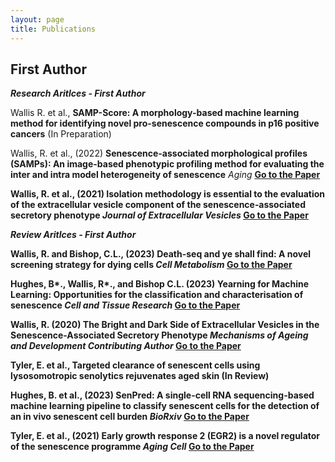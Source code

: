 ```yaml
---
layout: page
title: Publications
---
```

## First Author
**_Research Aritlces - First Author_**

Wallis R. et al., **SAMP-Score: A morphology-based machine learning method for identifying novel pro-senescence compounds in p16 positive cancers** (In Preparation)

Wallis, R. et al., (2022) **Senescence-associated morphological profiles (SAMPs): An image-based phenotypic profiling method for evaluating the inter and intra model heterogeneity of senescence** _Aging_  <strong><a href="https://pubmed.ncbi.nlm.nih.gov/35580013/">Go to the Paper</a>

Wallis, R. et al., (2021) **Isolation methodology is essential to the evaluation of the extracellular vesicle component of the senescence‐associated secretory phenotype** _Journal of Extracellular Vesicles_   <strong><a href="https://pubmed.ncbi.nlm.nih.gov/33659050/">Go to the Paper</a>

**_Review Aritlces - First Author_**

Wallis, R. and Bishop, C.L., (2023) **Death-seq and ye shall find: A novel screening strategy for dying cells** _Cell Metabolism_ <strong><a href="https://pubmed.ncbi.nlm.nih.gov/37793342/">Go to the Paper</a>

Hughes, B*., Wallis, R*., and Bishop C.L. (2023) **Yearning for Machine Learning: Opportunities for the classification and characterisation of senescence** _Cell and Tissue Research_ <strong><a href="https://pubmed.ncbi.nlm.nih.gov/37016180/">Go to the Paper</a>

Wallis, R. (2020)  **The Bright and Dark Side of Extracellular Vesicles in the Senescence-Associated Secretory Phenotype** _Mechanisms of Ageing and Development_ 
**_Contributing Author_** <strong><a href="https://pubmed.ncbi.nlm.nih.gov/32461143/">Go to the Paper</a>

Tyler, E. et al., **Targeted clearance of senescent cells using lysosomotropic senolytics rejuvenates aged skin** (In Review)

Hughes, B. et al., (2023) **SenPred: A single-cell RNA sequencing-based machine learning pipeline to classify senescent cells for the detection of an in vivo senescent cell burden** _BioRxiv_  <strong><a href="https://www.biorxiv.org/content/10.1101/2023.10.23.563515v1/">Go to the Paper</a> 

Tyler, E. et al., (2021) **Early growth response 2 (EGR2) is a novel regulator of the senescence programme** _Aging Cell_ <strong><a href="https://pubmed.ncbi.nlm.nih.gov/33547862/">Go to the Paper</a>
